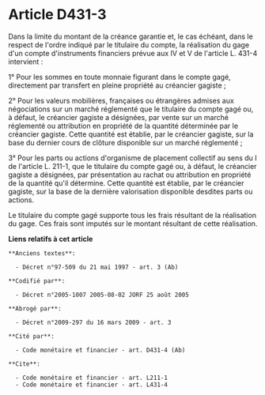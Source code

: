 # Article D431-3

Dans la limite du montant de la créance garantie et, le cas échéant, dans le respect de l'ordre indiqué par le titulaire du
compte, la réalisation du gage d'un compte d'instruments financiers prévue aux IV et V de l'article L. 431-4 intervient :

1° Pour les sommes en toute monnaie figurant dans le compte gagé, directement par transfert en pleine propriété au créancier
gagiste ;

2° Pour les valeurs mobilières, françaises ou étrangères admises aux négociations sur un marché réglementé que le titulaire
du compte gagé ou, à défaut, le créancier gagiste a désignées, par vente sur un marché réglementé ou attribution en propriété
de la quantité déterminée par le créancier gagiste. Cette quantité est établie, par le créancier gagiste, sur la base du
dernier cours de clôture disponible sur un marché réglementé ;

3° Pour les parts ou actions d'organisme de placement collectif au sens du I de l'article L. 211-1, que le titulaire du
compte gagé ou, à défaut, le créancier gagiste a désignées, par présentation au rachat ou attribution en propriété de la
quantité qu'il détermine. Cette quantité est établie, par le créancier gagiste, sur la base de la dernière valorisation
disponible desdites parts ou actions.

Le titulaire du compte gagé supporte tous les frais résultant de la réalisation du gage. Ces frais sont imputés sur le
montant résultant de cette réalisation.

**Liens relatifs à cet article**

	**Anciens textes**:

	  - Décret n°97-509 du 21 mai 1997 - art. 3 (Ab)

	**Codifié par**:

	  - Décret n°2005-1007 2005-08-02 JORF 25 août 2005

	**Abrogé par**:

	  - Décret n°2009-297 du 16 mars 2009 - art. 3

	**Cité par**:

	  - Code monétaire et financier - art. D431-4 (Ab)

	**Cite**:

	  - Code monétaire et financier - art. L211-1
	  - Code monétaire et financier - art. L431-4
